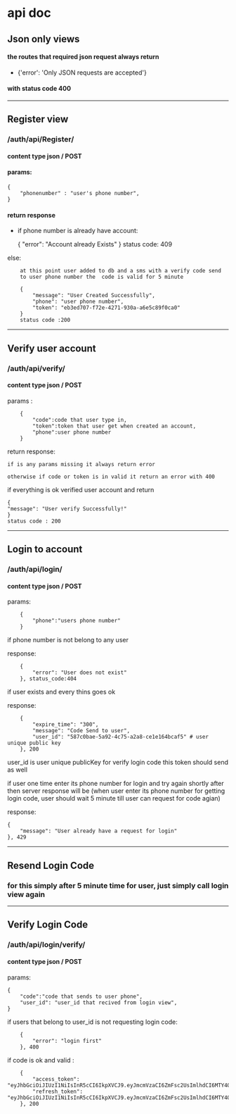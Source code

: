 # api doc



## Json only views 
#### the routes that required json request always return
   - {'error': 'Only JSON requests are accepted'} 
#### with status code 400


---
## Register view
### /auth/api/Register/
#### content type json / POST
#### params: 
    {
        "phonenumber" : "user's phone number",
    }

#### return response
- if phone number is already have account:

    
    {
        "error": "Account already Exists"
    }
    status code: 409

else:

        at this point user added to db and a sms with a verify code send 
        to user phone number the  code is valid for 5 minute 

        {
            "message": "User Created Successfully",
            "phone": "user phone number",
            "token": "eb3ed707-f72e-4271-930a-a6e5c89f0ca0"
        }
        status code :200

---


## Verify user account
### /auth/api/verify/
#### content type json / POST
params :
        
        {
            "code":code that user type in,
            "token":token that user get when created an account,
            "phone":user phone number
        }

return response:

    if is any params missing it always return error
    
    otherwise if code or token is in valid it return an error with 400

if everything is ok verified user account and return 

    {
	"message": "User verify Successfully!"
    }   
    status code : 200


---

## Login to account
### /auth/api/login/
#### content type json / POST

params:
        
        {
            "phone":"users phone number"
        }

if phone number is not belong to any user

response: 
        
        {
            "error": "User does not exist"
        }, status_code:404

if user exists and every thins goes ok

response:
        
        {
            "expire_time": "300",
            "message": "Code Send to user",
            "user_id": "587c0bae-5a92-4c75-a2a8-ce1e164bcaf5" # user unique public key
        }, 200
user_id is user unique publicKey for verify login code this token should send as well


if user one time enter its phone number for login
and try again shortly after then server response will be (when user enter its phone number for getting login code, user should wait 5 minute till user can request for code agian)

response:
    
    {
        "message": "User already have a request for login"
    }, 429


---
## Resend Login Code

### for this simply after 5 minute time for user, just simply call login view again

---

## Verify Login Code
### /auth/api/login/verify/
#### content type json / POST


params:

    {
        "code":"code that sends to user phone",
        "user_id": "user_id that recived from login view",
    }

if users that belong to  user_id is not requesting login code:

        {
            "error": "login first"
        }, 400
        

if code is ok and valid :

        {
            "access_token": "eyJhbGciOiJIUzI1NiIsInR5cCI6IkpXVCJ9.eyJmcmVzaCI6ZmFsc2UsImlhdCI6MTY4OTAxMDgwOCwianRpIjoiZDY3Nzk2MDctMDc2Ni00Yzk0LTg5ZTAtYzFlNGU3Nzg5NjIwIiwidHlwZSI6ImFjY2VzcyIsInN1YiI6IjU4N2MwYmFlLTVhOTItNGM3NS1hMmE4LWNlMWUxNjRiY2FmNSIsIm5iZiI6MTY4OTAxMDgwOCwiZXhwIjoxNjkwMzA2ODA4fQ.Kj7Fq4Hea4AnpKWoHFvbSUqR41gtkyLqWJzXBE8O1lk",
            "refresh_token": "eyJhbGciOiJIUzI1NiIsInR5cCI6IkpXVCJ9.eyJmcmVzaCI6ZmFsc2UsImlhdCI6MTY4OTAxMDgwOCwianRpIjoiMWVhM2MxNzctYjk2Yy00ZTc1LThhZjEtZjdjYTA3NTU1MTBjIiwidHlwZSI6InJlZnJlc2giLCJzdWIiOiI1ODdjMGJhZS01YTkyLTRjNzUtYTJhOC1jZTFlMTY0YmNhZjUiLCJuYmYiOjE2ODkwMTA4MDgsImV4cCI6MTY5MDM5MzIwOH0.FCt1VPOEUVcqwZHrhXvV7D3tcNWBjn2cFxUmlZ1szLo"
        }, 200





